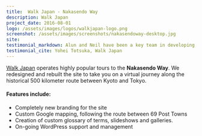 ```yaml
---
title:  Walk Japan - Nakasendo Way
description: Walk Japan
project_date: 2016-08-01
logo: /assets/images/logos/walkjapan-logo.png
screenshot: /assets/images/screenshots/nakasendoway-desktop.jpg
site: 
testimonial_markdown: Alun and Neil have been a key team in developing, managing and maintaining resource websites for the Walk Japan brand. Eye Division team are not only pleasurable team-mates to work with, they are technically proficient, friendly, punctual and responsibl, qualities which are often hard to find. Whenever any issues arose, they were always on hand to rescue us very quickly. I am glad that we could build trust, and hope to continue our great working relationship with the team!
testimonial_cite: Yohei Totsuka, Walk Japan
---
```


[Walk Japan](http://www.walkjapan.com) operates highly popular tours to the **Nakasendo Way**. We redesigned and rebuilt the site to take you on a virtual journey along the historical 500 kilometer route between Kyoto and Tokyo.  

<h4>Features include:</h4>
<ul class="list-group">
<li class="list-group-item">Completely new branding for the site</li>
<li class="list-group-item">Custom Google mapping, following the route between 69 Post Towns</li>
<li class="list-group-item">Creation of custom glossary of terms, slideshows and galleries.</li>
<li class="list-group-item">On-going WordPress support and management</li>
</ul>
